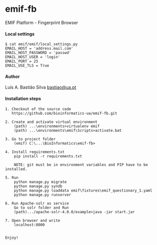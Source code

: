 emif-fb
=======

EMIF Platform - Fingerprint Browser 


#### Local settings

    $ cat emif/emif/local_settings.py
    EMAIL_HOST = 'address.mail.com'
    EMAIL_HOST_PASSWORD = 'passwd'
    EMAIL_HOST_USER = 'login'
    EMAIL_PORT = 25
    EMAIL_USE_TLS = True


#### Author

 Luís A. Bastião Silva <bastiao@ua.pt>


#### Installation steps

    1. Checkout of the source code
       https://github.com/bioinformatics-ua/emif-fb.git

    2. Create and activate virtual environment
        (path) ...\environments>virtualenv emif
        (path) ...\environments\emif\Scripts>activate.bat

    3. Go to project folder
        (emif) C:\...\BioInformatics\emif-fb>

    4. Install requirements.txt
        pip install -r requirements.txt

        NOTE: git must be in environment variables and PIP have to be installed.

    5. Run
        python manage.py migrate
        python manage.py syndb
        python manage.py loaddata emif\fixtures\emif_questionary_1.yaml
        python manage.py runserver

    6. Run Apache-solr as service
        Go to solr folder and Run
        (path).../apache-solr-4.0.0/example>java -jar start.jar

    7. Open browser and write
        localhost:8000


    Enjoy!




